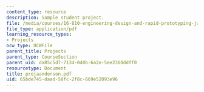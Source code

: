 ```yaml
---
content_type: resource
description: Sample student project.
file: /media/courses/16-810-engineering-design-and-rapid-prototyping-january-iap-2007/65bde745daad58fc2f8c669e52093e96_projaanderson.pdf
file_type: application/pdf
learning_resource_types:
- Projects
ocw_type: OCWFile
parent_title: Projects
parent_type: CourseSection
parent_uid: da85c5d7-7134-040b-6a2e-5ee2360ddff0
resourcetype: Document
title: projaanderson.pdf
uid: 65bde745-daad-58fc-2f8c-669e52093e96
---
```

